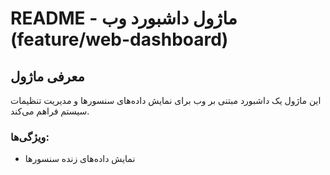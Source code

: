 # README - ماژول داشبورد وب (feature/web-dashboard)

## معرفی ماژول
این ماژول یک داشبورد مبتنی بر وب برای نمایش داده‌های سنسورها و مدیریت تنظیمات سیستم فراهم می‌کند.

### ویژگی‌ها:
- نمایش داده‌های زنده سنسورها
